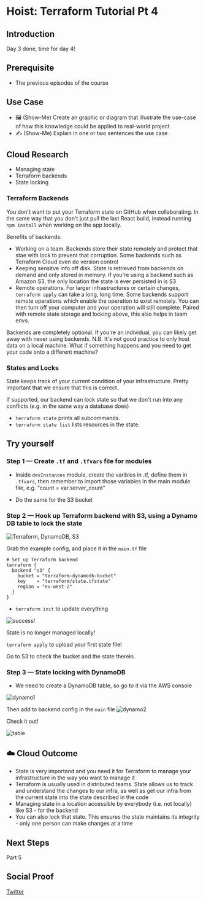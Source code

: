# Hoist: Terraform Tutorial Pt 4

## Introduction

Day 3 done, time for day 4!

## Prerequisite

- The previous episodes of the course

## Use Case

- 🖼️ (Show-Me) Create an graphic or diagram that illustrate the use-case of how this knowledge could be applied to real-world project
- ✍️ (Show-Me) Explain in one or two sentences the use case

## Cloud Research

- Managing state
- Terraform backends
- State locking

### Terraform Backends

You don't want to put your Terraform state on GitHub when collaborating. In the same way that you don't just pull the last React build, instead running `npm install` when working on the app locally.

Benefits of backends:

- Working on a team. Backends store their state remotely and protect that stae with lock to prevent that corruption. Some backends such as Terraform Cloud even do version control
- Keeping sensitve info off disk. State is retrieved from backends on demand and only stored in memory. If you're using a backend such as Amazon S3, the only location the state is ever persisted in is S3
- Remote operations. For larger infrastructures or certain changes, `terraform apply` can take a long, long time. Some backends support remote operations which enable the operation to exist remotely. You can then turn off your computer and your operation will still complete. Paired with remote state storage and locking above, this also helps in team envs.

Backends are completely optional. If you're an individual, you can likely get away with never using backends. N.B. It's not good practice to only host data on a local machine. What if something happens and you need to get your code onto a different machine?

### States and Locks

State keeps track of your current condition of your infrastructure. Pretty important that we ensure that this is correct.

If supported, our backend can lock state so that we don't run into any conflicts (e.g. in the same way a database does)

- `terraform state` prints all subcommands.
- `terraform state list` lists resources in the state.

## Try yourself

### Step 1 — Create `.tf` and `.tfvars` file for modules

- Inside `devInstances` module, create the varibles in .tf, define them in `.tfvars`, then remember to import those variables in the main module file, e.g. "count = var.server_count"

- Do the same for the S3 bucket

### Step 2 — Hook up Terraform backend with S3, using a Dynamo DB table to lock the state

![Terraform, DynamoDB, S3](/Journey/063/s3.png)

Grab the example config, and place it in the `main.tf` file

```hcl
# Set up Terraform backend
terraform {
  backend "s3" {
    bucket = "terraform-dynamodb-bucket"
    key    = "terraform/state.tfstate"
    region = "eu-west-2"
  }
}
```

- `terraform init` to update everything

![success!](/Journey/063/backend_bucket.png)

State is no longer managed locally!

`terraform apply` to upload your first state file!

Go to S3 to check the bucket and the state therein.

### Step 3 — State locking with DynamoDB

- We need to create a DynamoDB table, so go to it via the AWS console

![dynamo1](/Journey/063/dynamo1.png)

Then add to backend config in the `main` file
![dynamo2](/Journey/063/dynamo2.png)

Check it out!

![table](/Journey/063/ooo.png)

## ☁️ Cloud Outcome

- State is very importand and you need it for Terraform to manage your infrastructure in the way you want to manage it
- Terraform is usually used in distributed teams. State allows us to track and understand the changes to our infra, as well as get our infra from the current state into the state described in the code
- Managing state in a location accessible by everybody (i.e. not locally) like S3 - for the backend
- You can also lock that state. This ensures the state maintains its integrity - only one person can make changes at a time

## Next Steps

Part 5

## Social Proof

[Twitter](https://twitter.com/_notwaving/status/1350196667216252937?s=20)
